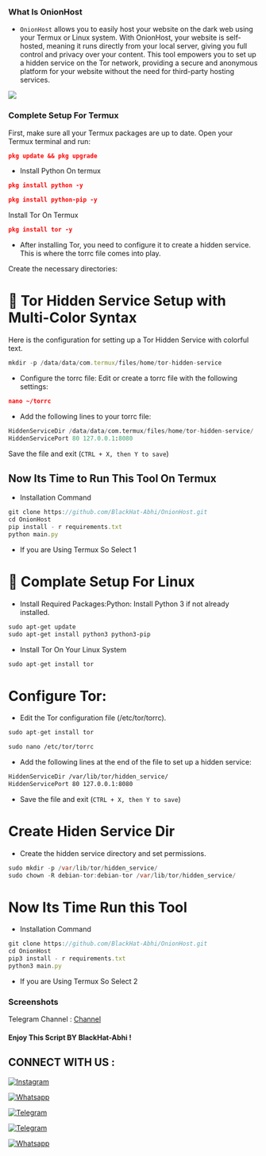 ### What Is OnionHost 

- `OnionHost`  allows you to easily host your website on the dark web using your Termux or Linux system. With OnionHost, your website is self-hosted, meaning it runs directly from your local server, giving you full control and privacy over your content. This tool empowers you to set up a hidden service on the Tor network, providing a secure and anonymous platform for your website without the need for third-party hosting services.

<img src="https://i.ibb.co/7XjbzT4/IMG-20240915-200320-556.jpg">

### Complete Setup For Termux 
First, make sure all your Termux packages are up to date. Open your Termux terminal and run:

```json
pkg update && pkg upgrade

```

- Install Python On termux 
```json
pkg install python -y

```
```json
pkg install python-pip -y

```

Install Tor On Termux 

```json
pkg install tor -y

```
- After installing Tor, you need to configure it to create a hidden service. This is where the torrc file comes into play. 

Create the necessary directories:

# 🚀 Tor Hidden Service Setup with Multi-Color Syntax

Here is the configuration for setting up a Tor Hidden Service with colorful text.

```javascript
mkdir -p /data/data/com.termux/files/home/tor-hidden-service

```

- Configure the torrc file: Edit or create a torrc file with the following settings:

```json
nano ~/torrc

```

- Add the following lines to your torrc file:


```python
HiddenServiceDir /data/data/com.termux/files/home/tor-hidden-service/
HiddenServicePort 80 127.0.0.1:8080

```

Save the file and exit (`CTRL + X, then Y to save`)

## Now Its Time to Run This Tool On Termux

- Installation Command 
```javascript
git clone https://github.com/BlackHat-Abhi/OnionHost.git
cd OnionHost
pip install - r requirements.txt
python main.py 
```
- If you are Using Termux So Select 1 


# 🔵 Complate Setup For Linux 

- Install Required Packages:Python: Install Python 3 if not already installed.


```css
sudo apt-get update
sudo apt-get install python3 python3-pip
```
- Install Tor On Your Linux System 


```cpp
sudo apt-get install tor
```
# Configure Tor:
- Edit the Tor configuration file (/etc/tor/torrc).


```cpp
sudo apt-get install tor
```
```css
sudo nano /etc/tor/torrc
```

- Add the following lines at the end of the file to set up a hidden service:


```html
HiddenServiceDir /var/lib/tor/hidden_service/
HiddenServicePort 80 127.0.0.1:8080
```


- Save the file and exit (`CTRL + X, then Y to save`)

# Create Hiden Service Dir

- Create the hidden service directory and set permissions.

```java
sudo mkdir -p /var/lib/tor/hidden_service/
sudo chown -R debian-tor:debian-tor /var/lib/tor/hidden_service/
```

# Now Its Time Run this Tool 

- Installation Command 

```javascript
git clone https://github.com/BlackHat-Abhi/OnionHost.git
cd OnionHost
pip3 install - r requirements.txt
python3 main.py 
```
- If you are Using Termux So Select 2

### Screenshots



 Telegram Channel : [Channel](https://t.me/BlackHat_HackerX)

#### Enjoy This Script BY BlackHat-Abhi !

## CONNECT WITH US :


[![Instagram](https://img.shields.io/badge/INSTALGRAM-FOLLOW-red?style=for-the-badge&logo=instagram)](https://instagram.com/blackhat_abhi)


[![Whatsapp](https://img.shields.io/badge/WHATSAPP-CHANNEL-red?style=for-the-badge&logo=whatsapp)](https://bitly.ws/38Tf6)


[![Telegram](https://img.shields.io/badge/TELEGRAM-GROUP-red?style=for-the-badge&logo=telegram)](https://t.me/HackerX_Termux_Help)

[![Telegram](https://img.shields.io/badge/TELEGRAM-CHANNEL-red?style=for-the-badge&logo=telegram)](https://t.me/Blackhat_HackerX)

[![Whatsapp](https://img.shields.io/badge/WHATSAPP-JOINGROUP-red?style=for-the-badge&logo=whatsapp)](https://bit.ly/3LiuRV9)

  



